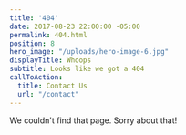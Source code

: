 ```yaml
---
title: '404'
date: 2017-08-23 22:00:00 -05:00
permalink: 404.html
position: 8
hero_image: "/uploads/hero-image-6.jpg"
displayTitle: Whoops
subtitle: Looks like we got a 404
callToAction:
  title: Contact Us
  url: "/contact"
---
```


We couldn't find that page. Sorry about that!